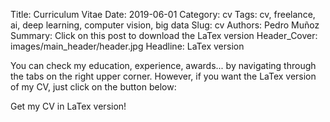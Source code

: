 Title: Curriculum Vitae
Date: 2019-06-01
Category: cv
Tags: cv, freelance, ai, deep learning, computer vision, big data
Slug: cv
Authors: Pedro Muñoz
Summary: Click on this post to download the LaTex version
Header_Cover: images/main_header/header.jpg
Headline: LaTex version

You can check my education, experience, awards... by navigating through
the tabs on the right upper corner. However, if you want the LaTex version
of my CV, just click on the button below:

<a style="text-decoration: none" class="btn btn-primary btn-block" href="/downloads/pedro-munoz-cv.pdf" download>
Get my CV in LaTex version! 
</a>


